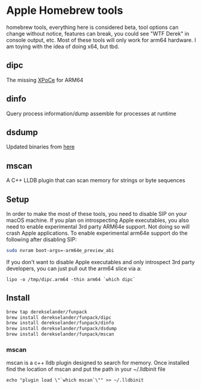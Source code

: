 # Apple Homebrew tools
homebrew tools, everything here is considered beta, tool options can change without notice, features can break, you could see "WTF Derek" in console output, etc. Most of these tools will only work for arm64 hardware.  I am toying with the idea of doing x64, but tbd.

## dipc
The missing [XPoCe](http://newosxbook.com/tools/XPoCe2.html) for ARM64

## dinfo 
Query process information/dump assemble for processes at runtime 

## dsdump
Updated binaries from [here](https://github.com/DerekSelander/dsdump)

## mscan
A C++ LLDB plugin that can scan memory for strings or byte sequences 


## Setup 
In order to make the most of these tools, you need to disable SIP on your macOS machine. If you plan on introspecting Apple executables, you also need to enable experimental 3rd party ARM64e support. Not doing so will crash Apple applications. To enable experimental arm64e support do the following after disabling SIP:

```bash
sudo nvram boot-args=-arm64e_preview_abi
``` 

If you don't want to disable Apple executables and only introspect 3rd party developers, you can just pull out the arm64 slice via a:
```
lipo -o /tmp/dipc.arm64 -thin arm64 `which dipc` 
```

## Install



```bash
brew tap derekselander/funpack
brew install derekselander/funpack/dipc
brew install derekselander/funpack/dinfo
brew install derekselander/funpack/dsdump
brew install derekselander/funpack/mscan
```

### mscan
mscan is a c++ lldb plugin designed to search for memory. Once installed find the location of mscan and put the path in your ~/.lldbinit file

```
echo "plugin load \"`which mscan`\"" >> ~/.lldbinit
```

